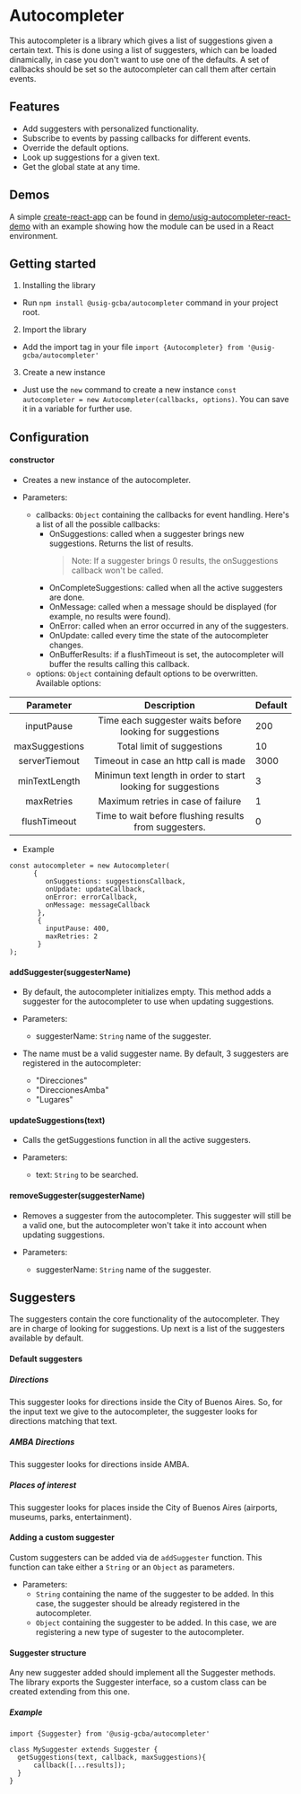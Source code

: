 # Autocompleter

This autocompleter is a library which gives a list of suggestions given a certain text. This is done using a list of suggesters, which can be loaded dinamically, in case you don't want to use one of the defaults. A set of callbacks should be set so the autocompleter can call them after certain events.

## Features

- Add suggesters with personalized functionality.
- Subscribe to events by passing callbacks for different events.
- Override the default options.
- Look up suggestions for a given text.
- Get the global state at any time.

## Demos

A simple [create-react-app](https://www.npmjs.com/package/create-react-app) can be found in [demo/usig-autocompleter-react-demo](./demo/usig-autocompleter-react-demo) with an example showing how the module can be used in a React environment.

## Getting started

1. Installing the library

- Run `npm install @usig-gcba/autocompleter` command in your project root.

2. Import the library

- Add the import tag in your file `import {Autocompleter} from '@usig-gcba/autocompleter'`

3. Create a new instance

- Just use the `new` command to create a new instance `const autocompleter = new Autocompleter(callbacks, options)`. You can save it in a variable for further use.

## Configuration

#### constructor

- Creates a new instance of the autocompleter.
- Parameters:

  - callbacks: `Object` containing the callbacks for event handling. Here's a list of all the possible callbacks:
    - OnSuggestions: called when a suggester brings new suggestions. Returns the list of results.
      > Note: If a suggester brings 0 results, the onSuggestions callback won't be called.
    - OnCompleteSuggestions: called when all the active suggesters are done.
    - OnMessage: called when a message should be displayed (for example, no results were found).
    - OnError: called when an error occurred in any of the suggesters.
    - OnUpdate: called every time the state of the autocompleter changes.
    - OnBufferResults: if a flushTimeout is set, the autocompleter will buffer the results calling this callback.
  - options: `Object` containing default options to be overwritten. Available options:

|   Parameter    |                          Description                          | Default |
| :------------: | :-----------------------------------------------------------: | ------- |
|   inputPause   |   Time each suggester waits before looking for suggestions    | 200     |
| maxSuggestions |                  Total limit of suggestions                   | 10      |
| serverTiemout  |             Timeout in case an http call is made              | 3000    |
| minTextLength  | Minimun text length in order to start looking for suggestions | 3       |
|   maxRetries   |              Maximum retries in case of failure               | 1       |
|  flushTimeout  |     Time to wait before flushing results from suggesters.     | 0       |

- Example

```
const autocompleter = new Autocompleter(
      {
         onSuggestions: suggestionsCallback,
         onUpdate: updateCallback,
         onError: errorCallback,
         onMessage: messageCallback
       },
       {
         inputPause: 400,
         maxRetries: 2
       }
);
```

#### addSuggester(suggesterName)

- By default, the autocompleter initializes empty. This method adds a suggester for the autocompleter to use when updating suggestions.
- Parameters:
  - suggesterName: `String` name of the suggester.
- The name must be a valid suggester name. By default, 3 suggesters are registered in the autocompleter:

  - "Direcciones"
  - "DireccionesAmba"
  - "Lugares"

#### updateSuggestions(text)

- Calls the getSuggestions function in all the active suggesters.
- Parameters:

  - text: `String` to be searched.

#### removeSuggester(suggesterName)

- Removes a suggester from the autocompleter. This suggester will still be a valid one, but the autocompleter won't take it into account when updating suggestions.
- Parameters:

  - suggesterName: `String` name of the suggester.

## Suggesters

The suggesters contain the core functionality of the autocompleter. They are in charge of looking for suggestions. Up next is a list of the suggesters available by default.

#### Default suggesters

##### Directions

This suggester looks for directions inside the City of Buenos Aires. So, for the input text we give to the autocompleter,
the suggester looks for directions matching that text.

##### AMBA Directions

This suggester looks for directions inside AMBA.

##### Places of interest

This suggester looks for places inside the City of Buenos Aires (airports, museums, parks, entertainment).

#### Adding a custom suggester

Custom suggesters can be added via de `addSuggester` function. This function can take either a `String` or an `Object` as parameters.

- Parameters:
  - `String` containing the name of the suggester to be added. In this case, the suggester should be already registered in the
    autocompleter.
  - `Object` containing the suggester to be added. In this case, we are registering a new type of sugester to the autocompleter.

#### Suggester structure

Any new suggester added should implement all the Suggester methods.
The library exports the Suggester interface, so a custom class can be created extending from this one.

##### Example

```
import {Suggester} from '@usig-gcba/autocompleter'

class MySuggester extends Suggester {
  getSuggestions(text, callback, maxSuggestions){
      callback([...results]);
  }
}
```
